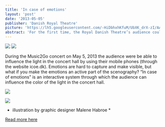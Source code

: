 ```yaml
---
title: 'In case of emotions'
layout: 'post'
date: '2013-05-05'
publisher: 'Danish Royal Theatre'
picture: 'https://lh5.googleusercontent.com/-HiDbhxhKfuM/UbXK_drX-zI/AAAAAAAASEo/Rb0BvfUlR8c/s603/IMG_0208.jpg'
abstract: 'For the first time, the Royal Danish Theatre’s audience could be active co-creators of the concert experience by using their mobile phones. This within the Interreg project Musikalsk Oplevelsesdesign where three cultural institutions, two academic institutions and the Øresund commitee collaborate in developing new audience engagement concepts within classical music and performing arts.'
---
```




![](https://lh6.googleusercontent.com/-LeLe6ZvMz8o/UbXK8PmZHCI/AAAAAAAASEU/bkiR9E6p74E/s603/IMG_0227.jpg)
![](https://lh3.googleusercontent.com/-osH0KD931Dk/UbXK4hTA_fI/AAAAAAAASEA/wyNqVSFGy5E/s603/IMG_0990.jpg)


During the Music2Go concert on May 5, 2013 the audience were be able to influence the light in the concert hall by using their mobile phones (through the website icoe.dk). Emotions are hard to capture and make visible, but what if you make the emotions an active part of the scenography? “In case of emotions” is an interactive system through which the audience can influence the color of the light in the concert hall.

![](https://lh6.googleusercontent.com/-sgAsrmOaiqY/UbXK2OXfe8I/AAAAAAAASDw/29kJjeAKZLk/s603/IMG_1164.jpg)

![](https://lh4.googleusercontent.com/-X8NSfi72ULs/UbXM-4LA5CI/AAAAAAAASFg/WZuHhHqNaAQ/s603/in_case_of_emotions.png)
* illustration by graphic designer Malene Habroe *

[Read more here](http://cmec.mah.se/2013/05/in-case-of-emotions-preliminara-resultat/)
